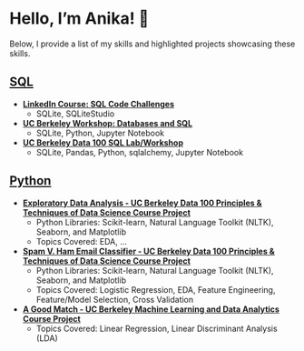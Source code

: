 # Hello, I’m Anika! 👋
Below, I provide a list of my skills and highlighted projects showcasing these skills.

## [SQL](https://github.com/acruz101/SQL-Projects)
+ **[LinkedIn Course: SQL Code Challenges](https://github.com/acruz101/SQL-Projects/tree/main/SQL%20Coding%20Challenges%20Exercise%20Files)**
  + SQLite, SQLiteStudio
+ **[UC Berkeley Workshop: Databases and SQL](https://github.com/acruz101/SQL-Projects/tree/main/UCB-SCF-workshop)**
  + SQLite, Python, Jupyter Notebook
+ **[UC Berkeley Data 100 SQL Lab/Workshop](https://github.com/acruz101/SQL-Projects/tree/main/UCB-DATA-100-workshop)**
  + SQLite, Pandas, Python, sqlalchemy, Jupyter Notebook

## [Python]()
+ **[Exploratory Data Analysis - UC Berkeley Data 100 Principles & Techniques of Data Science Course Project]()**
  + Python Libraries:  Scikit-learn, Natural Language Toolkit (NLTK), Seaborn, and Matplotlib
  + Topics Covered: EDA, ...
+ **[Spam V. Ham Email Classifier - UC Berkeley Data 100 Principles & Techniques of Data Science Course Project](https://github.com/acruz101/logistic-spam-classifier)**
  + Python Libraries:  Scikit-learn, Natural Language Toolkit (NLTK), Seaborn, and Matplotlib
  + Topics Covered: Logistic Regression, EDA, Feature Engineering, Feature/Model Selection, Cross Validation
+ **[A Good Match - UC Berkeley Machine Learning and Data Analytics Course Project](https://github.com/acruz101/aGoodMatch)**
  + Topics Covered: Linear Regression, Linear Discriminant Analysis (LDA)
